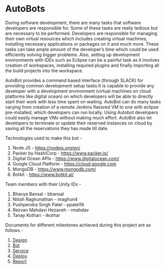 # AutoBots
During software development, there are many tasks that software developers are responsible for. Some of these tasks are really tedious but are necessary to be performed. Developers are responsible for managing their own virtual resources which includes creating virtual machines, installing necessary applications or packages on it and much more. These tasks can take ample amount of the developer’s time which could be used efficiently solving bigger problems. Also, setting up development environments with IDEs such as Eclipse can be a painful task as it involves creation of workspaces, installing required plugins and finally importing all the build projects into the workspace.

AutoBot provides a command based interface (through SLACK) for providing common development setup tasks.It is capable to provide any developer with a development environment (virtual machines on cloud platforms like digital ocean) on which developers will be able to directly start their work with less time spent on waiting. AutoBot can do many tasks varying from creation of a remote Jenkins flavored VM to one with eclipse pre-installed, which developers can run locally. Using Autobot developers could easily manage VMs without making much effort. AutoBot also let developers to terminate or update their reserved instances on cloud by saving all the reservations they has made till date.

Technologies used to make this bot - 
1. Node.JS - https://nodejs.org/en/
2. Packer by HashiCorp - https://www.packer.io/
3. Digital Ocean APIs - https://www.digitalocean.com/
4. Google Cloud Platform - https://cloud.google.com
5. MongoDB - https://www.mongodb.com/
6. Botkit - https://www.botkit.ai/

Team members with their Unity IDs -
1. Bhavya Bansal - bbansal
2. Nitish Raghunathan - nraghun4
3. Pushpendra Singh Patel - ppatel16
4. Rezvan Mahdavi Hezaveh - rmahdav
5. Tanay Kothari - tkothar

Documents for different milestones achieved during this project are as follows -
1. [Design](https://github.ncsu.edu/bbansal/AutoBots/blob/master/Docs/DESIGN.md)
2. [Bot](https://github.ncsu.edu/bbansal/AutoBots/blob/master/Docs/BOT.md)
3. [Service](https://github.ncsu.edu/bbansal/AutoBots/blob/master/Docs/SERVICE.md)
4. [Deploy](https://github.ncsu.edu/bbansal/AutoBots/blob/master/Docs/DEPLOY.md)
5. [Report](https://github.ncsu.edu/bbansal/AutoBots/blob/master/Docs/REPORT.md)

